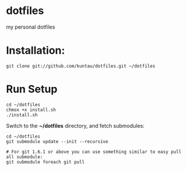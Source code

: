 dotfiles
========

my personal dotfiles

Installation:
=============

`git clone git://github.com/kuntau/dotfiles.git ~/dotfiles`

# Run Setup

```
cd ~/dotfiles
chmox +x install.sh
./install.sh
```

Switch to the __~/dotfiles__ directory, and fetch submodules:

```
cd ~/dotfiles
git submodule update --init --recursive

# For git 1.6.1 or above you can use something similar to easy pull all submodule:
git submodule foreach git pull
```

